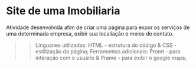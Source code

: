 # Site de uma Imobiliaria

Atividade desenvolvida afim de criar uma página para expor os serviços de uma determinada empresa, exibir sua localiação e meios de contato.
>> Linguanes utilizadas: HTML - estrutura do código & CSS - estilização da página;
>> Ferramentas adicionais: Promt - para interação com o usuário & Iframe - para exibir o google maps;
